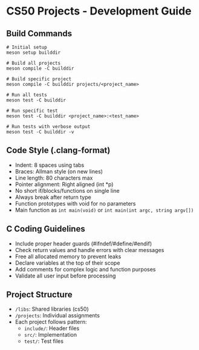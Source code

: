 # CS50 Projects - Development Guide

## Build Commands
```
# Initial setup
meson setup builddir

# Build all projects
meson compile -C builddir

# Build specific project
meson compile -C builddir projects/<project_name>

# Run all tests
meson test -C builddir

# Run specific test
meson test -C builddir <project_name>:<test_name>

# Run tests with verbose output
meson test -C builddir -v
```

## Code Style (.clang-format)
- Indent: 8 spaces using tabs
- Braces: Allman style (on new lines)
- Line length: 80 characters max
- Pointer alignment: Right aligned (int *p)
- No short if/blocks/functions on single line
- Always break after return type
- Function prototypes with void for no parameters
- Main function as `int main(void)` or `int main(int argc, string argv[])`

## C Coding Guidelines
- Include proper header guards (#ifndef/#define/#endif)
- Check return values and handle errors with clear messages
- Free all allocated memory to prevent leaks
- Declare variables at the top of their scope
- Add comments for complex logic and function purposes
- Validate all user input before processing

## Project Structure
- `/libs`: Shared libraries (cs50)
- `/projects`: Individual assignments
- Each project follows pattern:
  - `include/`: Header files
  - `src/`: Implementation
  - `test/`: Test files